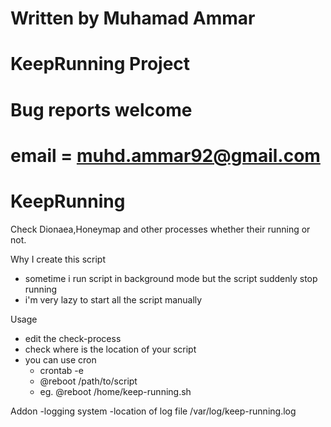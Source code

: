 # Written by Muhamad Ammar
# KeepRunning Project
# Bug reports welcome 
# email = muhd.ammar92@gmail.com

KeepRunning
===========

Check Dionaea,Honeymap and other processes whether their running or not. 


Why I create this script

- sometime i run script in background mode but the script suddenly stop running
- i'm very lazy to start all the script manually


Usage 

- edit the check-process
- check where is the location of your script
- you can use cron 
  - crontab -e 
  - @reboot /path/to/script
  - eg. @reboot /home/keep-running.sh


Addon
-logging system 
-location of log file /var/log/keep-running.log



